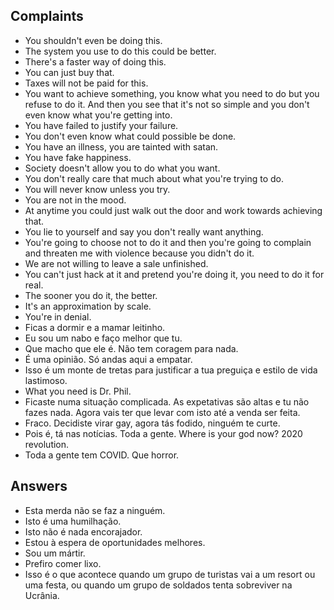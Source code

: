 ## Complaints
- You shouldn't even be doing this.
- The system you use to do this could be better.
- There's a faster way of doing this.
- You can just buy that.
- Taxes will not be paid for this.
- You want to achieve something, you know what you need to do but you refuse to do it. And then you see that it's not so simple and you don't even know what you're getting into.
- You have failed to justify your failure.
- You don't even know what could possible be done.
- You have an illness, you are tainted with satan.
- You have fake happiness.
- Society doesn't allow you to do what you want.
- You don't really care that much about what you're trying to do.
- You will never know unless you try.
- You are not in the mood.
- At anytime you could just walk out the door and work towards achieving that.
- You lie to yourself and say you don't really want anything.
- You're going to choose not to do it and then you're going to complain and threaten me with violence because you didn't do it.
- We are not willing to leave a sale unfinished.
- You can't just hack at it and pretend you're doing it, you need to do it for real.
- The sooner you do it, the better.
- It's an approximation by scale.
- You're in denial.
- Ficas a dormir e a mamar leitinho.
- Eu sou um nabo e faço melhor que tu.
- Que macho que ele é. Não tem coragem para nada.
- É uma opinião. Só andas aqui a empatar.
- Isso é um monte de tretas para justificar a tua preguiça e estilo de vida lastimoso.
- What you need is Dr. Phil.
- Ficaste numa situação complicada. As expetativas são altas e tu não fazes nada. Agora vais ter que levar com isto até a venda ser feita.
- Fraco. Decidiste virar gay, agora tás fodido, ninguém te curte.
- Pois é, tá nas notícias. Toda a gente. Where is your god now? 2020 revolution.
- Toda a gente tem COVID. Que horror.

## Answers
- Esta merda não se faz a ninguém.
- Isto é uma humilhação.
- Isto não é nada encorajador.
- Estou à espera de oportunidades melhores.
- Sou um mártir.
- Prefiro comer lixo.
- Isso é o que acontece quando um grupo de turistas vai a um resort ou uma festa, ou quando um grupo de soldados tenta sobreviver na Ucrânia.

